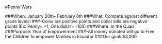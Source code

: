 #Penny Wars

###When: January 20th- February 6th
###What: Compete against different grade levels!
###-Coins are positive points and dollar bills are negative points (Ex: Penny= +1, One dollar= -100)
###Where: In the Quad
###Purpose: Year of Empowerment
###-All money donated will go to Free the Children to empower families in Ecuador
###Our goal: $3,000
